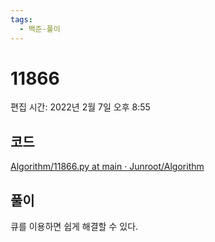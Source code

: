 ```yaml
---
tags:
  - 백준-풀이
---
```

# 11866

편집 시간: 2022년 2월 7일 오후 8:55

## 코드

[Algorithm/11866.py at main · Junroot/Algorithm](https://github.com/Junroot/Algorithm/blob/main/backjoon/11866.py)

## 풀이

큐를 이용하면 쉽게 해결할 수 있다.